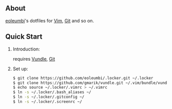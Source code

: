 ## About

[eoleumbi]'s dotfiles for [Vim], [Git] and so on.

## Quick Start

1. Introduction:

   requires [Vundle], [Git]

2. Set up:

   ``` bash
   $ git clone https://github.com/eoleumbi/.locker.git ~/.locker
   $ git clone https://github.com/gmarik/vundle.git ~/.vim/bundle/vundle
   $ echo source ~/.locker/.vimrc > ~/.vimrc
   $ ln -s ~/.locker/.bash_aliases ~/
   $ ln -s ~/.locker/.gitconfig ~/
   $ ln -s ~/.locker/.screenrc ~/
   ```

[eoleumbi]:http://github.com/eoleumbi
[Vim]:http://www.vim.org
[Git]:http://git-scm.com
[Vundle]:http://github.com/gmarik/vundle
